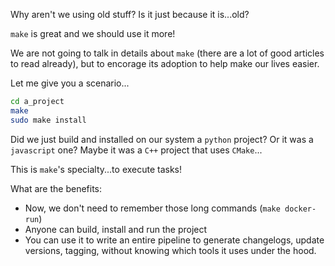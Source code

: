 Why aren't we using old stuff?
Is it just because it is...old?

`make` is great and we should use it more!

We are not going to talk in details about 
`make` (there are a lot of good articles
to read already), but to encorage 
its adoption to help make our lives easier.

Let me give you a scenario...

```sh
cd a_project
make
sudo make install
```

Did we just build and installed on our system
a `python` project? Or it was a `javascript` one?
Maybe it was a `C++` project that uses `CMake`...

This is `make`'s specialty...to execute tasks!

What are the benefits:

- Now, we don't need to remember those long commands (`make docker-run`)
- Anyone can build, install and run the project
- You can use it to write an entire pipeline to generate
changelogs, update versions, tagging,
without knowing which tools it uses under the hood.
